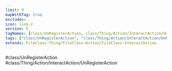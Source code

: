 ```yaml
---
limit: 9
mapWithTag: true
excludes:
icon: link-2
version: 5
tagNames: [class/UnRegisterAction, class/Thing/Action/InteractAction/UnRegisterAction, schema-org/UnRegisterAction]
tags: ["class/UnRegisterAction", "class/Thing/Action/InteractAction/UnRegisterAction"]
extends: FileClass~Thing/FileClass~Action/FileClass~InteractAction
---
```


#class/UnRegisterAction
#class/Thing/Action/InteractAction/UnRegisterAction

